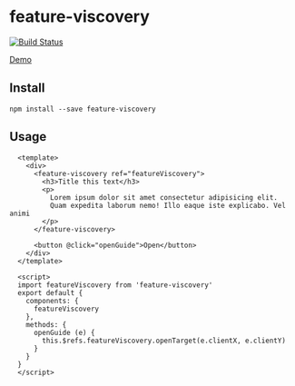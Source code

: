 # feature-viscovery

[![Build Status](https://travis-ci.org/meyt/Feature-discovery.svg?branch=master)](https://travis-ci.org/meyt/Feature-discovery)

[Demo](https://meyt.github.io/feature-viscovery)

## Install

```
npm install --save feature-viscovery
```

## Usage

```vue
  <template>
    <div>
      <feature-viscovery ref="featureViscovery">
        <h3>Title this text</h3>
        <p>
          Lorem ipsum dolor sit amet consectetur adipisicing elit.
          Quam expedita laborum nemo! Illo eaque iste explicabo. Vel animi
        </p>
      </feature-viscovery>

      <button @click="openGuide">Open</button>
    </div>
  </template>

  <script>
  import featureViscovery from 'feature-viscovery'
  export default {
    components: {
      featureViscovery
    },
    methods: {
      openGuide (e) {
        this.$refs.featureViscovery.openTarget(e.clientX, e.clientY)
      }
    }
  }
  </script>
```
